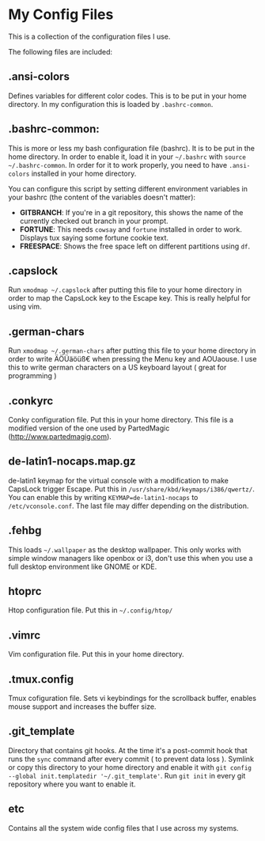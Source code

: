 My Config Files
===============

This is a collection of the configuration files I use.

The following files are included:

.ansi-colors
------------
Defines variables for different color codes. This is to be put in your home directory. In my configuration this is loaded by `.bashrc-common`.

.bashrc-common:
--------------
This is more or less my bash configuration file (bashrc). It is to be put in the home directory. In order to enable it, load it in your `~/.bashrc` with `source ~/.bashrc-common`. In order for it to work properly, you need to have `.ansi-colors` installed in your home directory.

You can configure this script by setting different environment variables in your bashrc (the content of the variables doesn't matter):

* **GITBRANCH**: If you're in a git repository, this shows the name of the currently checked out branch in your prompt.
* **FORTUNE**: This needs `cowsay` and `fortune` installed in order to work. Displays tux saying some fortune cookie text.
* **FREESPACE**: Shows the free space left on different partitions using `df`.

.capslock
---------
Run `xmodmap ~/.capslock` after putting this file to your home directory in order to map the CapsLock key to the Escape key. This is really helpful for using vim.

.german-chars
--------
Run `xmodmap ~/.german-chars` after putting this file to your home directory in order to write ÄÖÜäöüß€ when pressing the Menu key and AOUaouse. I use this to write german characters on a US keyboard layout ( great for programming )

.conkyrc
--------
Conky configuration file. Put this in your home directory. This file is a modified version of the one used by PartedMagic (http://www.partedmagig.com).

de-latin1-nocaps.map.gz
-----------------------
de-latin1 keymap for the virtual console with a modification to make CapsLock trigger Escape. Put this in `/usr/share/kbd/keymaps/i386/qwertz/`. You can enable this by writing `KEYMAP=de-latin1-nocaps` to `/etc/vconsole.conf`. The last file may differ depending on the distribution.

.fehbg
------
This loads `~/.wallpaper` as the desktop wallpaper. This only works with simple window managers like openbox or i3, don't use this when you use a full desktop environment like GNOME or KDE.

htoprc
------
Htop configuration file. Put this in `~/.config/htop/`

.vimrc
------
Vim configuration file. Put this in your home directory.

.tmux.config
------------
Tmux cofiguration file. Sets vi keybindings for the scrollback buffer, enables mouse support and increases the buffer size.

.git_template
-------------
Directory that contains git hooks. At the time it's a post-commit hook that runs the `sync` command after every commit ( to prevent data loss ). Symlink or copy this directory to your home directory and enable it with `git config --global init.templatedir '~/.git_template'`. Run `git init` in every git repository where you want to enable it. 

etc
---
Contains all the system wide config files that I use across my systems.
